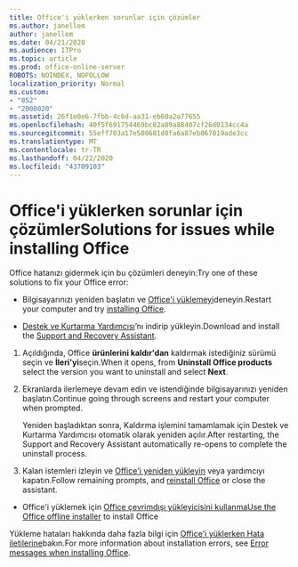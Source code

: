 ```yaml
---
title: Office'i yüklerken sorunlar için çözümler
ms.author: janellem
author: janellem
ms.date: 04/21/2020
ms.audience: ITPro
ms.topic: article
ms.prod: office-online-server
ROBOTS: NOINDEX, NOFOLLOW
localization_priority: Normal
ms.custom:
- "852"
- "2000020"
ms.assetid: 26f1e0e6-7fbb-4c6d-aa31-eb60a2a77655
ms.openlocfilehash: 40f5f691754469bc82a89a88407cf26d0134cc4a
ms.sourcegitcommit: 55eff703a17e500681d8fa6a87eb067019ade3cc
ms.translationtype: MT
ms.contentlocale: tr-TR
ms.lasthandoff: 04/22/2020
ms.locfileid: "43709103"
---
```

# <a name="solutions-for-issues-while-installing-office"></a><span data-ttu-id="4b014-102">Office'i yüklerken sorunlar için çözümler</span><span class="sxs-lookup"><span data-stu-id="4b014-102">Solutions for issues while installing Office</span></span>

<span data-ttu-id="4b014-103">Office hatanızı gidermek için bu çözümleri deneyin:</span><span class="sxs-lookup"><span data-stu-id="4b014-103">Try one of these solutions to fix your Office error:</span></span>
  
- <span data-ttu-id="4b014-104">Bilgisayarınızı yeniden başlatın ve [Office'i yüklemeyi](https://portal.office.com/OLS/MySoftware.aspx)deneyin.</span><span class="sxs-lookup"><span data-stu-id="4b014-104">Restart your computer and try [installing Office](https://portal.office.com/OLS/MySoftware.aspx).</span></span>

- <span data-ttu-id="4b014-105">[Destek ve Kurtarma Yardımcısı](https://aka.ms/SARA-OfficeUninstall-Alchemy)’nı indirip yükleyin.</span><span class="sxs-lookup"><span data-stu-id="4b014-105">Download and install the [Support and Recovery Assistant](https://aka.ms/SARA-OfficeUninstall-Alchemy).</span></span>

1. <span data-ttu-id="4b014-106">Açıldığında, Office **ürünlerini kaldır'dan** kaldırmak istediğiniz sürümü seçin ve **İleri'yi**seçin.</span><span class="sxs-lookup"><span data-stu-id="4b014-106">When it opens, from **Uninstall Office products** select the version you want to uninstall and select **Next**.</span></span>

2. <span data-ttu-id="4b014-107">Ekranlarda ilerlemeye devam edin ve istendiğinde bilgisayarınızı yeniden başlatın.</span><span class="sxs-lookup"><span data-stu-id="4b014-107">Continue going through screens and restart your computer when prompted.</span></span>

    <span data-ttu-id="4b014-108">Yeniden başladıktan sonra, Kaldırma işlemini tamamlamak için Destek ve Kurtarma Yardımcısı otomatik olarak yeniden açılır.</span><span class="sxs-lookup"><span data-stu-id="4b014-108">After restarting, the Support and Recovery Assistant automatically re-opens to complete the uninstall process.</span></span>

3. <span data-ttu-id="4b014-109">Kalan istemleri izleyin ve [Office'i yeniden yükleyin](https://portal.office.com/OLS/MySoftware.aspx) veya yardımcıyı kapatın.</span><span class="sxs-lookup"><span data-stu-id="4b014-109">Follow remaining prompts, and [reinstall Office](https://portal.office.com/OLS/MySoftware.aspx) or close the assistant.</span></span>

- <span data-ttu-id="4b014-110">Office'i yüklemek için [Office çevrimdışı yükleyicisini kullanma](https://support.office.com/article/f0a85fe7-118f-41cb-a791-d59cef96ad1c?wt.mc_id=Alchemy_ClientDIA)</span><span class="sxs-lookup"><span data-stu-id="4b014-110">[Use the Office offline installer](https://support.office.com/article/f0a85fe7-118f-41cb-a791-d59cef96ad1c?wt.mc_id=Alchemy_ClientDIA) to install Office</span></span>

<span data-ttu-id="4b014-111">Yükleme hataları hakkında daha fazla bilgi için [Office'i yüklerken Hata iletilerine](https://support.office.com/article/35ff2def-e0b2-4dac-9784-4cf212c1f6c2#BKMK_ErrorMessages)bakın.</span><span class="sxs-lookup"><span data-stu-id="4b014-111">For more information about installation errors, see [Error messages when installing Office](https://support.office.com/article/35ff2def-e0b2-4dac-9784-4cf212c1f6c2#BKMK_ErrorMessages).</span></span>
  